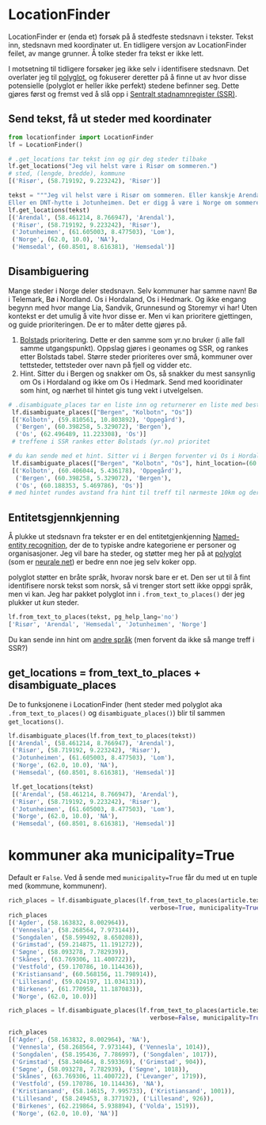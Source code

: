 # LocationFinder
LocationFinder er (enda et) forsøk på å stedfeste stedsnavn i tekster. Tekst inn, stedsnavn med koordinater ut. En tidligere versjon av LocationFinder feilet, av mange grunner. Å tolke steder fra tekst er ikke lett.

I motsetning til tidligere forsøker jeg ikke selv i identifisere stedsnavn. Det overlater jeg til [polyglot](https://github.com/aboSamoor/polyglot), og fokuserer deretter på å finne ut av hvor disse potensielle (polyglot er heller ikke perfekt) stedene befinner seg. Dette gjøres først og fremst ved å slå opp i [Sentralt stadnamnregister (SSR)](http://kartverket.no/kart/stedsnavn/sentralt-stadnamnregister-ssr/).

## Send tekst, få ut steder med koordinater
```python
from locationfinder import LocationFinder
lf = LocationFinder()

# .get_locations tar tekst inn og gir deg steder tilbake
lf.get_locations("Jeg vil helst være i Risør om sommeren.")
# sted, (lengde, bredde), kommune
[('Risør', (58.719192, 9.223242), 'Risør')]

tekst = """Jeg vil helst være i Risør om sommeren. Eller kanskje Arendal. Eller fjellene i Hemsedal.
Eller en DNT-hytte i Jotunheimen. Det er digg å være i Norge om sommeren."""
lf.get_locations(tekst)
[('Arendal', (58.461214, 8.766947), 'Arendal'),
 ('Risør', (58.719192, 9.223242), 'Risør'),
 ('Jotunheimen', (61.605003, 8.477503), 'Lom'),
 ('Norge', (62.0, 10.0), 'NA'),
 ('Hemsedal', (60.8501, 8.616381), 'Hemsedal')]
```

## Disambiguering
Mange steder i Norge deler stedsnavn. Selv kommuner har samme navn! Bø i Telemark, Bø i Nordland. Os i Hordaland, Os i Hedmark. Og ikke engang begynn med hvor mange Lia, Sandvik, Grunnesund og Storemyr vi har! Uten kontekst er det umulig å vite hvor disse er. Men vi kan prioritere gjettingen, og guide prioriteringen. De er to måter dette gjøres på.
1. [Bolstads](http://www.erikbolstad.no/geo/) prioritering. Dette er den samme som yr.no bruker (i alle fall samme utgangspunkt). Oppslag gjøres i geonames og SSR, og rankes etter Bolstads tabel. Større steder prioriteres over små, kommuner over tettsteder, tettsteder over navn på fjell og vidder etc.
2. Hint. Sitter du i Bergen og snakker om Os, så snakker du mest sansynlig om Os i Hordaland og ikke om Os i Hedmark. Send med kooridinater som hint, og nærhet til hintet gis tung vekt i utvelgelsen.


```python
# .disambiguate_places tar en liste inn og returnerer en liste med beste treff i SSR
 lf.disambiguate_places(["Bergen", "Kolbotn", "Os"])
 [('Kolbotn', (59.810561, 10.803892), 'Oppegård'),
  ('Bergen', (60.398258, 5.329072), 'Bergen'),
  ('Os', (62.496489, 11.223308), 'Os')]
 # treffene i SSR rankes etter Bolstads (yr.no) prioritet

# du kan sende med et hint. Sitter vi i Bergen forventer vi Os i Hordaland, ikke Os i Hedmark
 lf.disambiguate_places(["Bergen", "Kolbotn", "Os"], hint_location=(60.391263, 5.322054))
 [('Kolbotn', (60.406044, 5.436178), 'Oppegård'),
  ('Bergen', (60.398258, 5.329072), 'Bergen'),
  ('Os', (60.188353, 5.469786), 'Os')]
# med hintet rundes avstand fra hint til treff til nærmeste 10km og deretter velges beste treff via prioritet - legge merke til at Vi nå fikk Os på 60.1, 5.4, altså på vestlandet.
```


## Entitetsgjennkjenning
Å plukke ut stedsnavn fra tekster er en del entitetgjenkjenning [Named-entity recognition](https://en.wikipedia.org/wiki/Named-entity_recognition), der de to typiske andre kategoriene er personer og organisasjoner. Jeg vil bare ha steder, og støtter meg her på at [polyglot](https://github.com/aboSamoor/polyglot) (som er [neurale net](http://www.cs.cmu.edu/~ytsvetko/papers/phonology-naacl16.pdf)) er bedre enn noe jeg selv koker opp.

polyglot støtter en bråte språk, hvorav norsk bare er et. Den ser ut til å fint identifisere norsk tekst som norsk, så vi trenger stort sett ikke oppgi språk, men vi kan. Jeg har pakket polyglot inn i `.from_text_to_places()` der jeg plukker ut _kun_ steder.

```python
lf.from_text_to_places(tekst, pg_help_lang='no')
['Risør', 'Arendal', 'Hemsedal', 'Jotunheimen', 'Norge']
```
Du kan sende inn hint om [andre språk](http://polyglot.readthedocs.io/en/latest/NamedEntityRecognition.html) (men forvent da ikke så mange treff i SSR?)

## get_locations = from_text_to_places + disambiguate_places
De to funksjonene i LocationFinder (hent steder med polyglot aka `.from_text_to_places()` og `disambiguate_places()`) blir til sammen `get_locations()`.

```python
lf.disambiguate_places(lf.from_text_to_places(tekst))
[('Arendal', (58.461214, 8.766947), 'Arendal'),
 ('Risør', (58.719192, 9.223242), 'Risør'),
 ('Jotunheimen', (61.605003, 8.477503), 'Lom'),
 ('Norge', (62.0, 10.0), 'NA'),
 ('Hemsedal', (60.8501, 8.616381), 'Hemsedal')]

 lf.get_locations(tekst)
 [('Arendal', (58.461214, 8.766947), 'Arendal'),
 ('Risør', (58.719192, 9.223242), 'Risør'),
 ('Jotunheimen', (61.605003, 8.477503), 'Lom'),
 ('Norge', (62.0, 10.0), 'NA'),
 ('Hemsedal', (60.8501, 8.616381), 'Hemsedal')]
```


# kommuner aka municipality=True
Default er `False`. Ved å sende med `municipality=True` får du med ut en tuple
med (kommune, kommunenr).

```python
rich_places = lf.disambiguate_places(lf.from_text_to_places(article.text),
                                        verbose=True, municipality=True, hint_location=(58.163832, 8.002964))
rich_places
[('Agder', (58.163832, 8.002964)),
 ('Vennesla', (58.268564, 7.973144)),
 ('Songdalen', (58.599492, 8.650208)),
 ('Grimstad', (59.214875, 11.191272)),
 ('Søgne', (58.093278, 7.782939)),
 ('Skånes', (63.769306, 11.400722)),
 ('Vestfold', (59.170786, 10.114436)),
 ('Kristiansand', (60.568156, 11.798914)),
 ('Lillesand', (59.024197, 11.034131)),
 ('Birkenes', (61.770958, 11.187083)),
 ('Norge', (62.0, 10.0))]

rich_places = lf.disambiguate_places(lf.from_text_to_places(article.text),
                                        verbose=False, municipality=True)

rich_places
[('Agder', (58.163832, 8.002964), 'NA'),
 ('Vennesla', (58.268564, 7.973144), ('Vennesla', 1014)),
 ('Songdalen', (58.195436, 7.786997), ('Songdalen', 1017)),
 ('Grimstad', (58.340464, 8.593369), ('Grimstad', 904)),
 ('Søgne', (58.093278, 7.782939), ('Søgne', 1018)),
 ('Skånes', (63.769306, 11.400722), ('Levanger', 1719)),
 ('Vestfold', (59.170786, 10.114436), 'NA'),
 ('Kristiansand', (58.14615, 7.995733), ('Kristiansand', 1001)),
 ('Lillesand', (58.249453, 8.377192), ('Lillesand', 926)),
 ('Birkenes', (62.219864, 5.938894), ('Volda', 1519)),
 ('Norge', (62.0, 10.0), 'NA')]
```                                        
